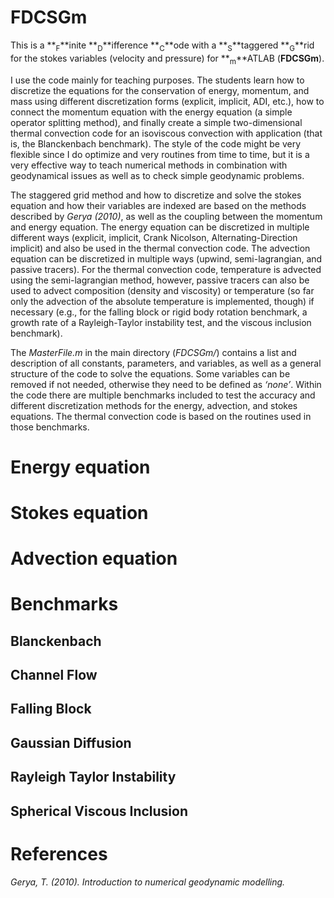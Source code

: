# FDCSGm

   This is a **<sub>F</sub>**inite **<sub>D</sub>**ifference **<sub>C</sub>**ode with a **<sub>S</sub>**taggered **<sub>G</sub>**rid for the stokes variables (velocity and pressure) for **<sub>m</sub>**ATLAB (**FDCSGm**). 
   
   I use the code mainly for teaching purposes. The students learn how to discretize the equations for the conservation of energy, momentum, and mass using different discretization forms (explicit, implicit, ADI, etc.), how to connect the momentum equation with the energy equation (a simple operator splitting method), and finally create a simple two-dimensional thermal convection code for an isoviscous convection with application (that is, the Blanckenbach benchmark). The style of the code might be very flexible since I do optimize and very routines from time to time, but it is a very effective way to teach numerical methods in combination with geodynamical issues as well as to check simple geodynamic problems. 
   
   The staggered grid method and how to discretize and solve the stokes equation and how their variables are indexed are based on the methods described by *Gerya (2010)*, as well as the coupling between the momentum and energy equation. The energy equation can be discretized in multiple different ways (explicit, implicit, Crank Nicolson, Alternating-Direction implicit) and also be used in the thermal convection code. The advection equation can be discretized in multiple ways (upwind, semi-lagrangian, and passive tracers). For the thermal convection code, temperature is advected using the semi-lagrangian method, however, passive tracers can also be used to advect composition (density and viscosity) or temperature (so far only the advection of the absolute temperature is implemented, though) if necessary (e.g., for the falling block or rigid body rotation benchmark, a growth rate of a Rayleigh-Taylor instability test, and the viscous inclusion benchmark). 
   
   The *MasterFile.m* in the main directory (*FDCSGm/*) contains a list and description of all constants, parameters, and variables, as well as a general structure of the code to solve the equations. Some variables can be removed if not needed, otherwise they need to be defined as *‘none’*. Within the code there are multiple benchmarks included to test the accuracy and different discretization methods for the energy, advection, and stokes equations. The thermal convection code is based on the routines used in those benchmarks. 

# Energy equation

# Stokes equation 

# Advection equation 

# Benchmarks 
## Blanckenbach 
## Channel Flow
## Falling Block
## Gaussian Diffusion 
## Rayleigh Taylor Instability 
## Spherical Viscous Inclusion 

# References
*Gerya, T. (2010). Introduction to numerical geodynamic modelling.*

